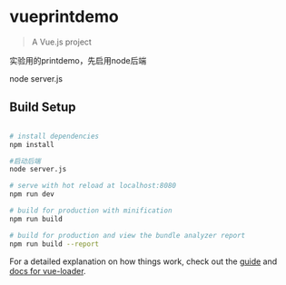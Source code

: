# vueprintdemo

> A Vue.js project

实验用的printdemo，先启用node后端

node server.js

## Build Setup

``` bash

# install dependencies
npm install

#启动后端
node server.js

# serve with hot reload at localhost:8080
npm run dev

# build for production with minification
npm run build

# build for production and view the bundle analyzer report
npm run build --report
```

For a detailed explanation on how things work, check out the [guide](http://vuejs-templates.github.io/webpack/) and [docs for vue-loader](http://vuejs.github.io/vue-loader).
